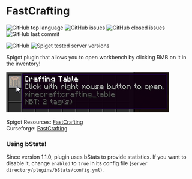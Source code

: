 # FastCrafting
![GitHub top language](https://img.shields.io/github/languages/top/thechillipl/fastcrafting?style=for-the-badge)
![GitHub issues](https://img.shields.io/github/issues-raw/thechillipl/fastcrafting?style=for-the-badge)
![GitHub closed issues](https://img.shields.io/github/issues-closed-raw/thechillipl/fastcrafting?style=for-the-badge)
![GitHub last commit](https://img.shields.io/github/last-commit/thechillipl/fastcrafting?style=for-the-badge)

![GitHub](https://img.shields.io/github/license/thechillipl/fastcrafting?style=for-the-badge)
![Spiget tested server versions](https://img.shields.io/spiget/tested-versions/81283?label=tested%20on%20mc&style=for-the-badge)

Spigot plugin that allows you to open workbench by clicking RMB on it in the inventory!

![Screenshot](screenshot.png)

Spigot Resources: [FastCrafting](https://www.spigotmc.org/resources/fastcrafting.81283/)  
Curseforge: [FastCrafting](https://www.curseforge.com/minecraft/bukkit-plugins/fastcrafting)

### Using bStats!
Since version 1.1.0, plugin uses bStats to provide statistics. If you want to disable it, change `enabled` to `true` in its config file (`server directory/plugins/bStats/config.yml`).

